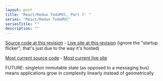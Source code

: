 ```yaml
---
layout: post
title: "React/Redux TodoMVC, Part 7: "
series: "React/Redux TodoMVC"
seriesTitle: ""
description: ""
---
```





[Source code at this revision](https://github.com/StephenCleary/todomvc-react-redux/tree/) - [Live site at this revision](http://htmlpreview.github.io/?https://github.com/StephenCleary/todomvc-react-redux/blob//index.html) (ignore the "startup flicker"; that's just due to the way it's hosted)

[Most current source code](https://github.com/StephenCleary/todomvc-react-redux) - [Most current live site](http://stephencleary.github.io/todomvc-react-redux/)

FUTURE: singleton immutable state (as opposed to a messaging bus) means applications grow in complexity linearly instead of geometrically